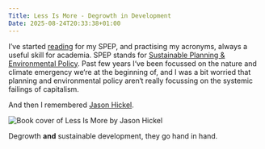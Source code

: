 ```yaml
---
Title: Less Is More - Degrowth in Development
Date: 2025-08-24T20:33:38+01:00
---
```

I’ve started [reading](/reading/) for my SPEP, and practising my acronyms, always a useful skill for academia. SPEP stands for [Sustainable Planning & Environmental Policy](https://www.cardiff.ac.uk/study/postgraduate/taught/courses/course/sustainability,-planning-and-environmental-policy-msc-part-time). Past few years I‘ve been focussed on the nature and climate emergency we‘re at the beginning of, and I was a bit worried that planning and environmental policy aren‘t really focussing on the systemic failings of capitalism. 

And then I remembered [Jason Hickel](https://www.jasonhickel.org/less-is-more).

![Book cover of Less Is More by Jason Hickel](https://res.cloudinary.com/growdigital/image/upload/v1756064482/250824-less-is-more-hickel-book-cover.webp)

Degrowth **and** sustainable development, they go hand in hand.